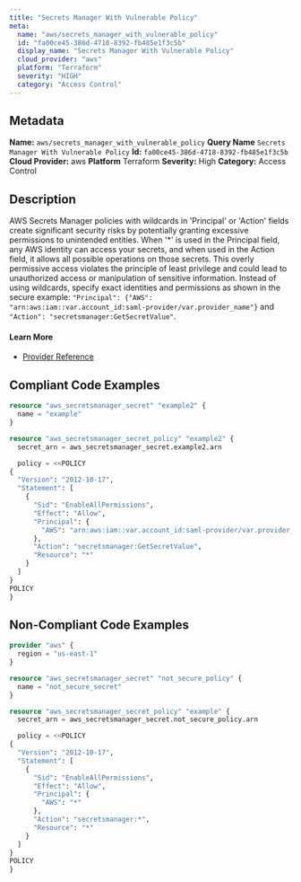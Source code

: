 ```yaml
---
title: "Secrets Manager With Vulnerable Policy"
meta:
  name: "aws/secrets_manager_with_vulnerable_policy"
  id: "fa00ce45-386d-4718-8392-fb485e1f3c5b"
  display_name: "Secrets Manager With Vulnerable Policy"
  cloud_provider: "aws"
  platform: "Terraform"
  severity: "HIGH"
  category: "Access Control"
---
```

## Metadata
**Name:** `aws/secrets_manager_with_vulnerable_policy`
**Query Name** `Secrets Manager With Vulnerable Policy`
**Id:** `fa00ce45-386d-4718-8392-fb485e1f3c5b`
**Cloud Provider:** aws
**Platform** Terraform
**Severity:** High
**Category:** Access Control
## Description
AWS Secrets Manager policies with wildcards in 'Principal' or 'Action' fields create significant security risks by potentially granting excessive permissions to unintended entities. When '*' is used in the Principal field, any AWS identity can access your secrets, and when used in the Action field, it allows all possible operations on those secrets. This overly permissive access violates the principle of least privilege and could lead to unauthorized access or manipulation of sensitive information. Instead of using wildcards, specify exact identities and permissions as shown in the secure example: `"Principal": {"AWS": "arn:aws:iam::var.account_id:saml-provider/var.provider_name"}` and `"Action": "secretsmanager:GetSecretValue"`.

#### Learn More

 - [Provider Reference](https://registry.terraform.io/providers/hashicorp/aws/latest/docs/resources/secretsmanager_secret_policy#policy)


## Compliant Code Examples
```terraform
resource "aws_secretsmanager_secret" "example2" {
  name = "example"
}

resource "aws_secretsmanager_secret_policy" "example2" {
  secret_arn = aws_secretsmanager_secret.example2.arn

  policy = <<POLICY
{
  "Version": "2012-10-17",
  "Statement": [
    {
      "Sid": "EnableAllPermissions",
      "Effect": "Allow",
      "Principal": {
        "AWS": "arn:aws:iam::var.account_id:saml-provider/var.provider_name"
      },
      "Action": "secretsmanager:GetSecretValue",
      "Resource": "*"
    }
  ]
}
POLICY
}

```
## Non-Compliant Code Examples
```terraform
provider "aws" {
  region = "us-east-1"
}

resource "aws_secretsmanager_secret" "not_secure_policy" {
  name = "not_secure_secret"
}

resource "aws_secretsmanager_secret_policy" "example" {
  secret_arn = aws_secretsmanager_secret.not_secure_policy.arn

  policy = <<POLICY
{
  "Version": "2012-10-17",
  "Statement": [
    {
      "Sid": "EnableAllPermissions",
      "Effect": "Allow",
      "Principal": {
        "AWS": "*"
      },
      "Action": "secretsmanager:*",
      "Resource": "*"
    }
  ]
}
POLICY
}

```